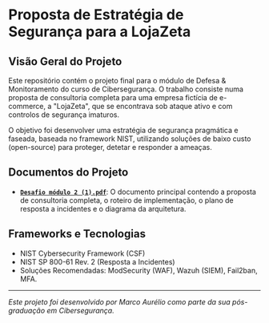 # Proposta de Estratégia de Segurança para a LojaZeta

## Visão Geral do Projeto

Este repositório contém o projeto final para o módulo de Defesa & Monitoramento do curso de Cibersegurança. O trabalho consiste numa proposta de consultoria completa para uma empresa fictícia de e-commerce, a "LojaZeta", que se encontrava sob ataque ativo e com controlos de segurança imaturos.

O objetivo foi desenvolver uma estratégia de segurança pragmática e faseada, baseada no framework NIST, utilizando soluções de baixo custo (open-source) para proteger, detetar e responder a ameaças.

## Documentos do Projeto

* **[`Desafio módulo 2 (1).pdf`](./Desafio%20módulo%202%20(1).pdf)**: O documento principal contendo a proposta de consultoria completa, o roteiro de implementação, o plano de resposta a incidentes e o diagrama da arquitetura.

## Frameworks e Tecnologias

* NIST Cybersecurity Framework (CSF)
* NIST SP 800-61 Rev. 2 (Resposta a Incidentes)
* Soluções Recomendadas: ModSecurity (WAF), Wazuh (SIEM), Fail2ban, MFA.

---
*Este projeto foi desenvolvido por Marco Aurélio como parte da sua pós-graduação em Cibersegurança.*
